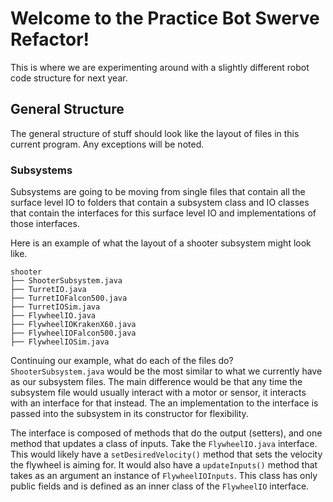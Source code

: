# Welcome to the Practice Bot Swerve Refactor!
This is where we are experimenting around with a slightly different robot code structure for next year.

## General Structure

The general structure of stuff should look like the layout of files in this current program. Any exceptions will be noted.

### Subsystems

Subsystems are going to be moving from single files that contain all the surface level IO to folders that contain a subsystem class and IO classes that contain the interfaces for this surface level IO and implementations of those interfaces.

Here is an example of what the layout of a shooter subsystem might look like.

```
shooter
├── ShooterSubsystem.java
├── TurretIO.java
├── TurretIOFalcon500.java
├── TurretIOSim.java
├── FlywheelIO.java
├── FlywheelIOKrakenX60.java
├── FlywheelIOFalcon500.java
├── FlywheelIOSim.java
```

Continuing our example, what do each of the files do? `ShooterSubsystem.java` would be the most similar to what we currently have as our subsystem files. The main difference would be that any time the subsystem file would usually interact with a motor or sensor, it interacts with an interface for that instead. The an implementation to the interface is passed into the subsystem in its constructor for flexibility.

The interface is composed of methods that do the output (setters), and one method that updates a class of inputs. Take the `FlywheelIO.java` interface. This would likely have a `setDesiredVelocity()` method that sets the velocity the flywheel is aiming for. It would also have a `updateInputs()` method that takes as an argument an instance of `FlywheelIOInputs`. This class has only public fields and is defined as an inner class of the `FlywheelIO` interface.